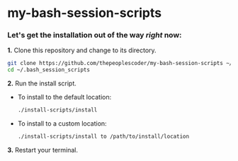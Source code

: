 # my-bash-session-scripts

### Let's get the installation out of the way *right* now:
**1.** Clone this repository and change to its directory.
   ```sh
   git clone https://github.com/thepeoplescoder/my-bash-session-scripts ~/.bash_session_scripts
   cd ~/.bash_session_scripts
   ```
**2.** Run the install script.
   * To install to the default location:
      ```sh
      ./install-scripts/install
      ```
   * To install to a custom location:
      ```sh
      ./install-scripts/install to /path/to/install/location
      ```
**3.** Restart your terminal.